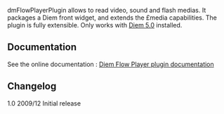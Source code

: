 dmFlowPlayerPlugin allows to read video, sound and flash medias.
It packages a Diem front widget, and extends the £media capabilities.
The plugin is fully extensible. Only works with [Diem 5.0](http://diem-project.org/) installed.

Documentation
-------------

See the online documentation : [Diem Flow Player plugin documentation](http://diem-project.org/plugins/dmflowplayerplugin)

Changelog
---------

1.0 2009/12
Initial release